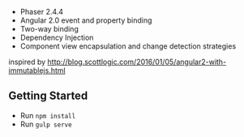 
 + Phaser 2.4.4
 + Angular 2.0 event and property binding
 + Two-way binding
 + Dependency Injection
 + Component view encapsulation and change detection strategies


inspired by http://blog.scottlogic.com/2016/01/05/angular2-with-immutablejs.html

## Getting Started

 - Run `npm install`
 - Run `gulp serve`
